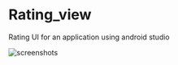 # Rating_view
Rating UI for an application using android studio

![screenshots](https://user-images.githubusercontent.com/70643900/95587105-41615200-0a5f-11eb-9e20-296d538019fa.png)







